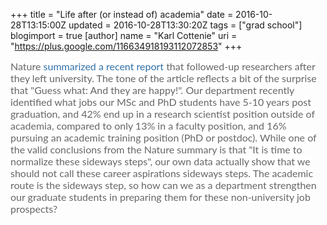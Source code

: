 +++
title = "Life after (or instead of) academia"
date = 2016-10-28T13:15:00Z
updated = 2016-10-28T13:30:20Z
tags = ["grad school"]
blogimport = true 
[author]
	name = "Karl Cottenie"
	uri = "https://plus.google.com/116634918193112072853"
+++

<span style="background-color: white; color: #666666; font-family: &quot;lato&quot; , &quot;helvetica neue&quot; , &quot;helvetica&quot; , &quot;arial&quot; , sans-serif; font-size: 16px;">Nature&nbsp;</span><a href="http://www.nature.com/news/young-researchers-thrive-in-life-after-academia-1.20686" style="background: rgb(255, 255, 255); border-bottom: 1px solid; box-sizing: border-box; color: #2f70a9; font-family: Lato, &quot;Helvetica Neue&quot;, Helvetica, Arial, sans-serif; font-size: 16px; text-decoration: none;">summarized a recent report</a><span style="background-color: white; color: #666666; font-family: &quot;lato&quot; , &quot;helvetica neue&quot; , &quot;helvetica&quot; , &quot;arial&quot; , sans-serif; font-size: 16px;">&nbsp;that followed-up researchers after they left university. The tone of the article reflects a bit of the surprise that "Guess what: And they are happy!". Our department recently identified what jobs our MSc and PhD students have 5-10 years post graduation, and 42% end up in a research scientist position outside of academia, compared to only 13% in a faculty position, and 16% pursuing an academic training position (PhD or postdoc). While one of the valid conclusions from the Nature summary is that "It is time to normalize these sideways steps", our own data actually show that we should not call these career aspirations sideways steps. The academic route is the sideways step, so how can we as a department strengthen our graduate students in preparing them for these non-university job prospects?</span>
